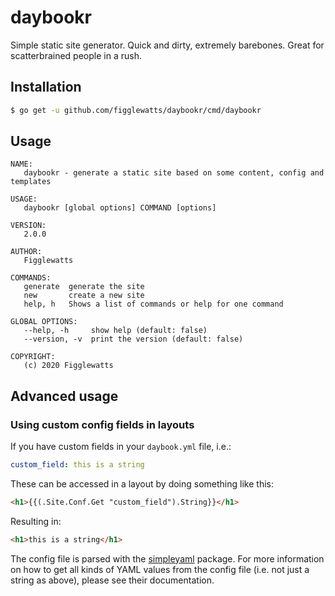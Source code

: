 # daybookr
Simple static site generator. Quick and dirty, extremely barebones. Great for scatterbrained people in a rush.

## Installation
```bash
$ go get -u github.com/figglewatts/daybookr/cmd/daybookr
```

## Usage
```
NAME:
   daybookr - generate a static site based on some content, config and templates

USAGE:
   daybookr [global options] COMMAND [options]

VERSION:
   2.0.0

AUTHOR:
   Figglewatts

COMMANDS:
   generate  generate the site
   new       create a new site
   help, h   Shows a list of commands or help for one command

GLOBAL OPTIONS:
   --help, -h     show help (default: false)
   --version, -v  print the version (default: false)

COPYRIGHT:
   (c) 2020 Figglewatts
```

## Advanced usage

### Using custom config fields in layouts
If you have custom fields in your `daybook.yml` file, i.e.:
```yaml
custom_field: this is a string
```
These can be accessed in a layout by doing something like this:
```html
<h1>{{(.Site.Conf.Get "custom_field").String}}</h1>
```
Resulting in:
```html
<h1>this is a string</h1>
```
The config file is parsed with the [simpleyaml](https://github.com/smallfish/simpleyaml) package. For more information on how to get all kinds of YAML values from the config file (i.e. not just a string as above), please see their documentation.
